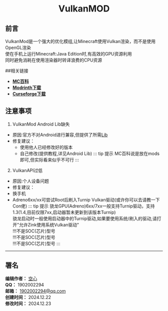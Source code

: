 <div align="center">

# VulkanMOD

</div>

## 前言

VulkanMod是一个强大的优化模组,让Minecraft使用Vulkan渲染，而不是使用OpenGL渲染  
使在手机上运行Minecraft:Java Edition时,有高效的GPU资源利用  
同时避免消耗在使用渲染器时转译浪费的CPU资源  

##相关链接

 - **[MC百科](https://www.mcmod.cn/class/6626.html)**
 - **[Modrinth下载](https://modrinth.com/mod/vulkanmod)**
 - **[Curseforge下载](https://www.curseforge.com/minecraft/mc-mods/vulkanmod)**

## 注意事项

 1. VulkanMod Android Lib缺失

   - 原因:官方不对Android进行兼容,但提供了所需[Lib](https://www.curseforge.com/minecraft/mc-mods/vulkanmod-android-libs)
   - 修复建议：
     - 使用他人已经修改好的版本
     - 自己修改(提供教程,详见Android Lib)
::: tip 提示
MC百科说是放在mods即可,但实际看来似乎不可行
:::

 2. VulkanAPI过低
 - 原因:个人设备问题
 - 修复建议：
  - 换手机
  - Adreno6xx/xx可尝试Root后刷入Turnip Vulkan驱动(或许你可以去请教一下Con佬)
::: tip 提示
骁龙GPU(Adreno)6xx/7xx一般支持Turnip驱动，支持1.3(1.4,目前仅限7xx,启动器暂未更新到该版本Turnip)  
骁龙启动时一般使用启动器中的Turnip驱动,如果要使用系统/刷入的驱动,请打开"允许Zink使用系统Vulkan驱动"  
!!!不是SOC(芯片)型号  
!!!不是SOC(芯片)型号  
!!!不是SOC(芯片)型号
:::
---

## 署名

**编辑作者：** [空心](https://github.com/KongXing0819)  
**QQ：** 1902002294  
**邮箱：** 1902002294@qq.com  
**创建时间：** 2024.12.22  
**修改时间：** 2024.12.23  
